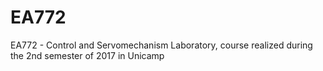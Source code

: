 # EA772
EA772 - Control and Servomechanism Laboratory, course realized during the 2nd semester of 2017 in Unicamp
